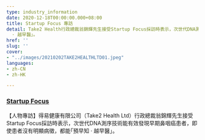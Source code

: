```yaml
---
type: industry_information
date: 2020-12-18T00:00:00.000+08:00
title: Startup Focus 專訪
detail: Take2 Health行政總裁翁錦輝先生接受Startup Focus採訪時表示，次世代DNA測序技術能有效發現早期鼻咽癌患者，即使患者沒有明顯病徵，都能｢預早知
  · 越早醫｣。
href: ''
slug: ''
cover:
- "../images/20210202TAKE2HEALTHLTD01.jpeg"
languages:
- zh-CN
- zh-HK

---
```

### [**Startup Focus**](https://www.facebook.com/take2health.ltd/posts/104487845254988)

【人物專訪】得易健康有限公司（Take2 Health Ltd）行政總裁翁錦輝先生接受Startup Focus採訪時表示，次世代DNA測序技術能有效發現早期鼻咽癌患者，即使患者沒有明顯病徵，都能｢預早知 · 越早醫｣。